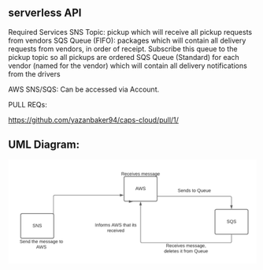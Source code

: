 ## serverless API
Required Services
SNS Topic: pickup which will receive all pickup requests from vendors
SQS Queue (FIFO): packages which will contain all delivery requests from vendors, in order of receipt.
Subscribe this queue to the pickup topic so all pickups are ordered
SQS Queue (Standard) for each vendor (named for the vendor) which will contain all delivery notifications from the drivers


AWS SNS/SQS:
Can be accessed via Account. 

PULL REQs:

https://github.com/yazanbaker94/caps-cloud/pull/1/







## UML Diagram:
![sqs](sqs.png)
